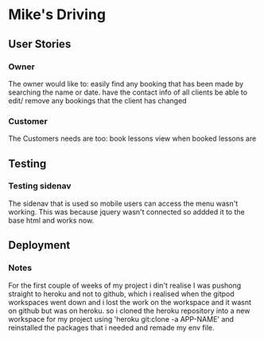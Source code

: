 # Mike's Driving

## User Stories
### Owner
The owner would like to:
    easily find any booking that has been made by searching the name or date.
    have the contact info of all clients
    be able to edit/ remove any bookings that the client has changed
### Customer 
The Customers needs are too:
    book lessons
    view when booked lessons are


## Testing
### Testing sidenav
The sidenav that is used so mobile users can access the menu wasn't working. This was because jquery wasn't connected so addded it to the base html and works now.

## Deployment
### Notes 
For the first couple of weeks of my project i din't realise I was pushong straight to heroku and not to github, which i realised when the gitpod workspaces went down and i lost the work on the workspace and it wasnt on github but was on heroku. so i cloned the heroku repository into a new workspace for my project using 'heroku git:clone -a APP-NAME' and reinstalled the packages that i needed and remade my env file.